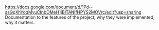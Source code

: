 https://docs.google.com/document/d/1Pd--ssGqXhYoqMyuCInbOMeH1jBITANIfHPYS2MOVrc/edit?usp=sharing
Documentation to the features of the project, why they were implemented, why it matters.
